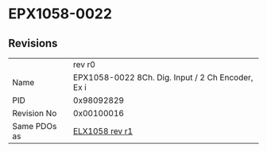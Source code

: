 # EPX1058-0022

## Revisions
<table>
<tr>
<td></td>
<td>rev r0</td>
</tr>
<tr>
<td>Name</td>
<td>EPX1058-0022 8Ch. Dig. Input / 2 Ch Encoder, Ex i</td>
</tr>
<tr>
<td>PID</td>
<td>0x98092829</td>
</tr>
<tr>
<td>Revision No</td>
<td>0x00100016</td>
</tr>
<tr>
<td>Same PDOs as</td>
<td><a href="ELX1058.md">ELX1058 rev r1</a></td>
</tr>
</table>
